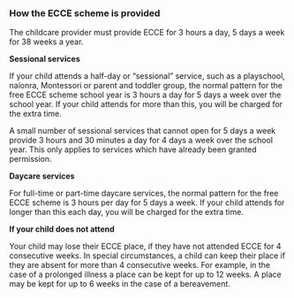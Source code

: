###  How the ECCE scheme is provided

The childcare provider must provide ECCE for 3 hours a day, 5 days a week for
38 weeks a year.

**Sessional services**

If your child attends a half-day or “sessional” service, such as a playschool,
naíonra, Montessori or parent and toddler group, the normal pattern for the
free ECCE scheme school year is 3 hours a day for 5 days a week over the
school year. If your child attends for more than this, you will be charged for
the extra time.

A small number of sessional services that cannot open for 5 days a week
provide 3 hours and 30 minutes a day for 4 days a week over the school year.
This only applies to services which have already been granted permission.

**Daycare services**

For full-time or part-time daycare services, the normal pattern for the free
ECCE scheme is 3 hours per day for 5 days a week. If your child attends for
longer than this each day, you will be charged for the extra time.

**If your child does not attend**

Your child may lose their ECCE place, if they have not attended ECCE for 4
consecutive weeks. In special circumstances, a child can keep their place if
they are absent for more than 4 consecutive weeks. For example, in the case of
a prolonged illness a place can be kept for up to 12 weeks. A place may be
kept for up to 6 weeks in the case of a bereavement.
